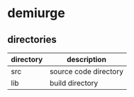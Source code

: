 # demiurge

## directories

| directory | description |
| --------- | ----------- |
| src | source code directory |
| lib | build directory |


